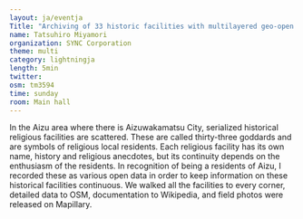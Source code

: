 ```yaml
---
layout: ja/eventja
Title: "Archiving of 33 historic facilities with multilayered geo-open data."
name: Tatsuhiro Miyamori
organization: SYNC Corporation
theme: multi
category: lightningja
length: 5min
twitter:
osm: tm3594
time: sunday
room: Main hall
---
```

In the Aizu area where there is Aizuwakamatsu City, serialized historical religious facilities are scattered.
These are called thirty-three goddards and are symbols of religious local residents.
Each religious facility has its own name, history and religious anecdotes, but its continuity depends on the enthusiasm of the residents.
In recognition of being a residents of Aizu, I recorded these as various open data in order to keep information on these historical facilities continuous.
We walked all the facilities to every corner, detailed data to OSM, documentation to Wikipedia, and field photos were released on Mapillary.
